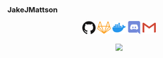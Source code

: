 ### JakeJMattson

<p align='center'>
  <a href="https://github.com/JakeJMattson"><img height="30" src="./github.svg"></a>
  <a href="https://gitlab.com/JakeJMattson"><img height="30" src="./gitlab.svg"></a>
  <a href="https://hub.docker.com/u/jakejmattson"><img height="30" src="./docker.svg"></a>
  <a href="https://discordapp.com/users/254786431656919051/"><img height="30" src="./discord.svg"></a>
  <a href="mailto:jakejmattson@gmail.com"><img height="30" src="./mail.svg"></a>
  <br/><br/>
  <a>
    <img align="center" src="https://github-readme-stats.vercel.app/api?username=JakeJMattson&hide=prs,issues&count_private=true&show_icons=true&hide_border=true&&theme=react" />
  </a>
</p>
